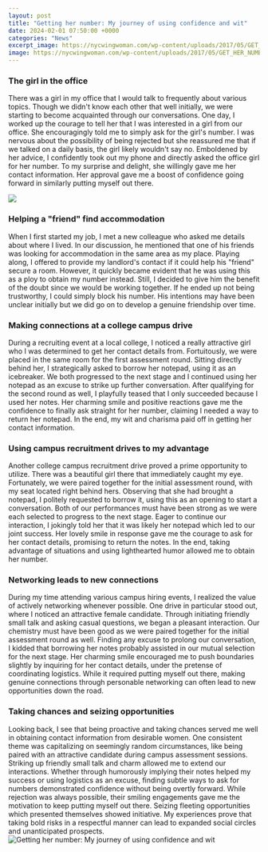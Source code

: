 ```yaml
---
layout: post
title: "Getting her number: My journey of using confidence and wit"
date: 2024-02-01 07:50:00 +0000
categories: "News"
excerpt_image: https://nycwingwoman.com/wp-content/uploads/2017/05/GET_HER_NUMBER_WITH_DAY_GAME_b00eeeb7-99b6-4733-9174-30151fc8a4fb.jpg
image: https://nycwingwoman.com/wp-content/uploads/2017/05/GET_HER_NUMBER_WITH_DAY_GAME_b00eeeb7-99b6-4733-9174-30151fc8a4fb.jpg
---
```


### The girl in the office
There was a girl in my office that I would talk to frequently about various topics. Though we didn't know each other that well initially, we were starting to become acquainted through our conversations. One day, I worked up the courage to tell her that I was interested in a girl from our office. She encouragingly told me to simply ask for the girl's number. I was nervous about the possibility of being rejected but she reassured me that if we talked on a daily basis, the girl likely wouldn't say no. Emboldened by her advice, I confidently took out my phone and directly asked the office girl for her number. To my surprise and delight, she willingly gave me her contact information. Her approval gave me a boost of confidence going forward in similarly putting myself out there.

![](https://www.datingcop.com/wp-content/uploads/2021/03/what-it-means-to-get-her-number-1024x683.jpg)
### Helping a "friend" find accommodation 
When I first started my job, I met a new colleague who asked me details about where I lived. In our discussion, he mentioned that one of his friends was looking for accommodation in the same area as my place. Playing along, I offered to provide my landlord's contact if it could help his "friend" secure a room. However, it quickly became evident that he was using this as a ploy to obtain my number instead. Still, I decided to give him the benefit of the doubt since we would be working together. If he ended up not being trustworthy, I could simply block his number. His intentions may have been unclear initially but we did go on to develop a genuine friendship over time.
### Making connections at a college campus drive
During a recruiting event at a local college, I noticed a really attractive girl who I was determined to get her contact details from. Fortuitously, we were placed in the same room for the first assessment round. Sitting directly behind her, I strategically asked to borrow her notepad, using it as an icebreaker. We both progressed to the next stage and I continued using her notepad as an excuse to strike up further conversation. After qualifying for the second round as well, I playfully teased that I only succeeded because I used her notes. Her charming smile and positive reactions gave me the confidence to finally ask straight for her number, claiming I needed a way to return her notepad. In the end, my wit and charisma paid off in getting her contact information.
### Using campus recruitment drives to my advantage 
Another college campus recruitment drive proved a prime opportunity to utilize. There was a beautiful girl there that immediately caught my eye. Fortunately, we were paired together for the initial assessment round, with my seat located right behind hers. Observing that she had brought a notepad, I politely requested to borrow it, using this as an opening to start a conversation. Both of our performances must have been strong as we were each selected to progress to the next stage. Eager to continue our interaction, I jokingly told her that it was likely her notepad which led to our joint success. Her lovely smile in response gave me the courage to ask for her contact details, promising to return the notes. In the end, taking advantage of situations and using lighthearted humor allowed me to obtain her number.
### Networking leads to new connections
During my time attending various campus hiring events, I realized the value of actively networking whenever possible. One drive in particular stood out, where I noticed an attractive female candidate. Through initiating friendly small talk and asking casual questions, we began a pleasant interaction. Our chemistry must have been good as we were paired together for the initial assessment round as well. Finding any excuse to prolong our conversation, I kidded that borrowing her notes probably assisted in our mutual selection for the next stage. Her charming smile encouraged me to push boundaries slightly by inquiring for her contact details, under the pretense of coordinating logistics. While it required putting myself out there, making genuine connections through personable networking can often lead to new opportunities down the road.
### Taking chances and seizing opportunities 
Looking back, I see that being proactive and taking chances served me well in obtaining contact information from desirable women. One consistent theme was capitalizing on seemingly random circumstances, like being paired with an attractive candidate during campus assessment sessions. Striking up friendly small talk and charm allowed me to extend our interactions. Whether through humorously implying their notes helped my success or using logistics as an excuse, finding subtle ways to ask for numbers demonstrated confidence without being overtly forward. While rejection was always possible, their smiling engagements gave me the motivation to keep putting myself out there. Seizing fleeting opportunities which presented themselves showed initiative. My experiences prove that taking bold risks in a respectful manner can lead to expanded social circles and unanticipated prospects.
![Getting her number: My journey of using confidence and wit](https://nycwingwoman.com/wp-content/uploads/2017/05/GET_HER_NUMBER_WITH_DAY_GAME_b00eeeb7-99b6-4733-9174-30151fc8a4fb.jpg)